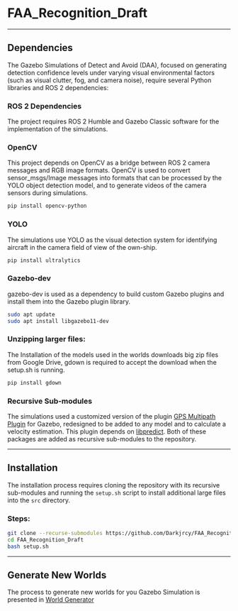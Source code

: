 # FAA_Recognition_Draft
***
## Dependencies
The Gazebo Simulations of Detect and Avoid (DAA), focused on generating detection confidence levels under varying visual environmental factors (such as visual clutter, fog, and camera noise), require several Python libraries and ROS 2 dependencies:

### ROS 2 Dependencies
The project requires ROS 2 Humble and Gazebo Classic software for the implementation of the simulations.

### OpenCV
This project depends on OpenCV as a bridge between ROS 2 camera messages and RGB image formats. OpenCV is used to convert sensor_msgs/Image messages into formats that can be processed by the YOLO object detection model, and to generate videos of the camera sensors during simulations.

```bash
pip install opencv-python
```

### YOLO
The simulations use YOLO as the visual detection system for identifying aircraft in the camera field of view of the own-ship.

```bash
pip install ultralytics
```
### Gazebo-dev
gazebo-dev is used as a dependency to build custom Gazebo plugins and install them into the Gazebo plugin library.

```bash
sudo apt update
sudo apt install libgazebo11-dev
```

### Unzipping larger files:
The Installation of the models used in the worlds downloads big zip files from Google Drive, gdown is required to accept the download when the setup.sh is running.
```bash
pip install gdown
```

### Recursive Sub-modules
The simulations used a customized version of the plugin [GPS Multipath Plugin](https://github.com/landwy/gnss_multipath_plugin) for Gazebo, redesigned to be added to any model and to calculate a velocity estimation. This plugin depends on [libpredict](https://github.com/la1k/libpredict). Both of these packages are added as recursive sub-modules to the repository.



***
## Installation 

The installation process requires cloning the repository with its recursive sub-modules and running the `setup.sh` script to install additional large files into the `src` directory.

### Steps:

```bash
git clone --recurse-submodules https://github.com/Darkjrcy/FAA_Recognition_Draft.git
cd FAA_Recognition_Draft
bash setup.sh
```

***
## Generate New Worlds
The process to generate new worlds for you Gazebo Simulation is presented in [World Generator](src/plane_bringup/README.md)

